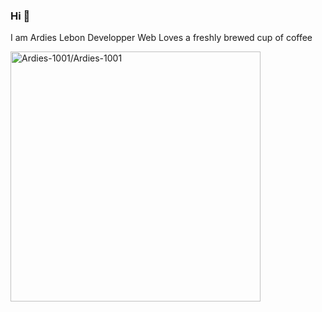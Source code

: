 ### Hi 👋
I am Ardies Lebon
Developper Web
Loves a freshly brewed cup of coffee

<!--
**Ardies-1001/Ardies-1001** is a ✨ _special_ ✨ repository because its `README.md` (this file) appears on your GitHub profile.

Here are some ideas to get you started:

- 🔭 I’m currently working on ...
- 🌱 I’m currently learning ...
- 👯 I’m looking to collaborate on ...
- 🤔 I’m looking for help with ...
- 💬 Ask me about ...
- 📫 How to reach me: ...
- 😄 Pronouns: ...
- ⚡ Fun fact: ...
-->
<a href="Ardies-1001/Ardies-1001"><img src="https://api.daily.dev/devcards/1026d1097e5846b396422ca4565b385c.png?r=shf" width="400" alt="Ardies-1001/Ardies-1001"/></a>
